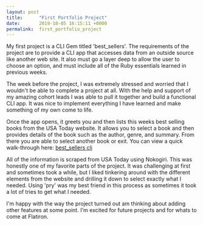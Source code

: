 ```yaml
---
layout: post
title:      "First Portfolio Project"
date:       2019-10-05 16:15:11 +0000
permalink:  first_portfolio_project
---
```



My first project is a CLI Gem titled 'best_sellers'. The requirements of the project are to provide a CLI app that accesses data from an outside source like another web site. It also must go a layer deep to allow the user to choose an option, and must include all of the Ruby essentials learned in previous weeks. 

The week before the project, I was extremely stressed and worried that I wouldn't be able to complete a project at all. With the help and support of my amazing cohort leads I was able to pull it together and build a functional CLI app. It was nice to implement everything I have learned and make something of my own come to life.

Once the app opens, it greets you and then lists this weeks best selling books from the USA Today website. It allows you to select a book and then provides details of the book such as the author, genre, and summary. From there you are able to select another book or exit.
You can view a quick walk-through here: [best_sellers cli](https://youtu.be/3SxR07loX-c)

All of the information is scraped from USA Today using Nokogiri. This was honestly one of my favorite parts of the project. It was challenging at first and sometimes took a while, but I liked tinkering around with the different elements from the website and drilling it down to select exactly what I needed. Using 'pry' was my best friend in this process as sometimes it took a lot of tries to get what I needed.

I'm happy with the way the project turned out am thinking about adding other features at some point. I'm excited for future projects and for whats to come at Flatiron. 

